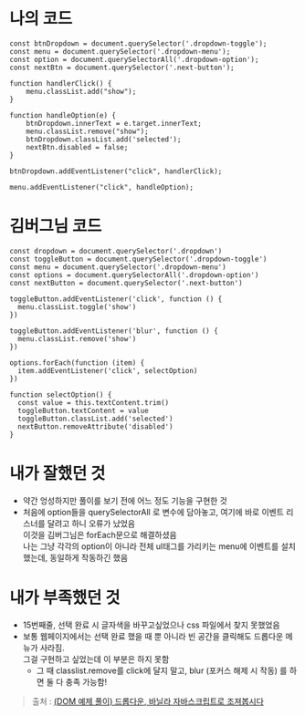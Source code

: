 # 나의 코드
```
const btnDropdown = document.querySelector('.dropdown-toggle');
const menu = document.querySelector('.dropdown-menu');
const option = document.querySelectorAll('.dropdown-option');
const nextBtn = document.querySelector('.next-button');

function handlerClick() {
    menu.classList.add("show");
}

function handleOption(e) {
    btnDropdown.innerText = e.target.innerText;
    menu.classList.remove("show");
    btnDropdown.classList.add('selected');
    nextBtn.disabled = false;
}

btnDropdown.addEventListener("click", handlerClick);

menu.addEventListener("click", handleOption);
```

# 김버그님 코드
```
const dropdown = document.querySelector('.dropdown')
const toggleButton = document.querySelector('.dropdown-toggle')
const menu = document.querySelector('.dropdown-menu')
const options = document.querySelectorAll('.dropdown-option')
const nextButton = document.querySelector('.next-button')

toggleButton.addEventListener('click', function () {
  menu.classList.toggle('show')
})

toggleButton.addEventListener('blur', function () {
  menu.classList.remove('show')
})

options.forEach(function (item) {
  item.addEventListener('click', selectOption)
})

function selectOption() {
  const value = this.textContent.trim()
  toggleButton.textContent = value
  toggleButton.classList.add('selected')
  nextButton.removeAttribute('disabled')
}
```
# 내가 잘했던 것
* 약간 엉성하지만 풀이를 보기 전에 어느 정도 기능을 구현한 것
* 처음에 option들을 querySelectorAll 로 변수에 담아놓고, 여기에 바로 이벤트 리스너를 달려고 하니 오류가 났었음   
이것을 김버그님은 forEach문으로 해결하셨음   
나는 그냥 각각의 option이 아니라 전체 ul태그를 가리키는 menu에 이벤트를 설치했는데, 동일하게 작동하긴 했음

# 내가 부족했던 것
* 15번째줄, 선택 완료 시 글자색을 바꾸고싶었으나 css 파일에서 찾지 못했었음
* 보통 웹페이지에서는 선택 완료 했을 때 뿐 아니라 빈 공간을 클릭해도 드롭다운 메뉴가 사라짐.   
그걸 구현하고 싶었는데 이 부분은 하지 못함
    * 그 때 classlist.remove를 click에 달지 말고, blur (포커스 해제 시 작동) 를 하면 둘 다 충족 가능함!
    
> 출처 : [(DOM 예제 풀이) 드롭다운, 바닐라 자바스크립트로 조져봅시다](https://www.youtube.com/watch?v=X0bf0hfE3qA) 
